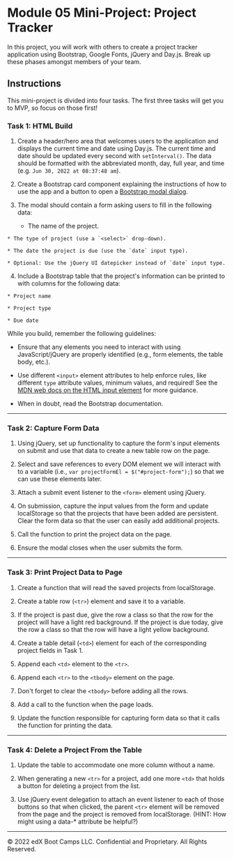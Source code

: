 # Module 05 Mini-Project: Project Tracker

In this project, you will work with others to create a project tracker application using Bootstrap, Google Fonts, jQuery and Day.js. Break up these phases amongst members of your team.

## Instructions

This mini-project is divided into four tasks. The first three tasks will get you to MVP, so focus on those first!

### Task 1: HTML Build

1. Create a header/hero area that welcomes users to the application and displays the current time and date using Day.js. The current time and date should be updated every second with `setInterval()`. The data should be formatted with the abbreviated month, day, full year, and time (e.g. `Jun 30, 2022 at 08:37:48 am`).

<!-- setInterval
dayjs().format
jQuery to change text of header -->

2. Create a Bootstrap card component explaining the instructions of how to use the app and a button to open a [Bootstrap modal dialog](https://getbootstrap.com/docs/5.1/components/modal/).

<!-- copy and past bootstrap link to html doc
make sure to choose the right one.  -->

3. The modal should contain a form asking users to fill in the following data:

    * The name of the project.
<!-- input (html) -->
    * The type of project (use a `<select>` drop-down).
<!-- jQuery widget -->
    * The date the project is due (use the `date` input type).
<!-- jQuery widget -->
    * Optional: Use the jQuery UI datepicker instead of `date` input type.

4. Include a Bootstrap table that the project's information can be printed to with columns for the following data:
<!-- look up table on bootstrap -->
<!-- copy and paste code from bootstrap -->
    * Project name

    * Project type

    * Due date

While you build, remember the following guidelines:

* Ensure that any elements you need to interact with using JavaScript/jQuery are properly identified (e.g., form elements, the table body, etc.).

* Use different `<input>` element attributes to help enforce rules, like different `type` attribute values, minimum values, and required! See the [MDN web docs on the HTML input element](https://developer.mozilla.org/en-US/docs/Web/HTML/Element/input) for more guidance.

* When in doubt, read the Bootstrap documentation.

---

### Task 2: Capture Form Data

1. Using jQuery, set up functionality to capture the form's input elements on submit and use that data to create a new table row on the page.
<!-- jQuery
add event listener to the submit button
    creates new table row with information from inputs -->
2. Select and save references to every DOM element we will interact with to a variable (i.e., `var projectFormEl = $("#project-form");`) so that we can use these elements later.
<!-- localStorage -->
3. Attach a submit event listener to the `<form>` element using jQuery.
<!-- add another event listener to <form> -->
4. On submission, capture the input values from the form and update localStorage so that the projects that have been added are persistent. Clear the form data so that the user can easily add additional projects.
<!-- updates local storage
clears form -->
5. Call the function to print the project data on the page.
<!-- get info from localStorage, print to table -->
6. Ensure the modal closes when the user submits the form.
<!-- pop will close when submit button is clicked -->
---

### Task 3: Print Project Data to Page

1. Create a function that will read the saved projects from localStorage.
<!-- pull from local storage-->
2. Create a table row (`<tr>`) element and save it to a variable.
<!-- jquery row-->
3. If the project is past due, give the row a class so that the row for the project will have a light red background. If the project is due today, give the row a class so that the row will have a light yellow background.
<!-- DayJS to connect time due to current time/date-->
<!--Modify classes accordingly-->
4. Create a table detail (`<td>`) element for each of the corresponding project fields in Task 1.
<!---Use JQUERY to create new element-->
5. Append each `<td>` element to the `<tr>`.
<!---Use JQUERY to append (.append)-->
6. Append each `<tr>` to the `<tbody>` element on the page.
<!---Use JQUERY to append (.append)-->
7. Don't forget to clear the `<tbody>` before adding all the rows.
<!---Clear <tbody> ?-->
8. Add a call to the function when the page loads.
<!---Call function in code-->
9. Update the function responsible for capturing form data so that it calls the function for printing the data.

---

### Task 4: Delete a Project From the Table

1. Update the table to accommodate one more column without a name.
<!--Create a new column-->
2. When generating a new `<tr>` for a project, add one more `<td>` that holds a button for deleting a project from the list.
<!---Add delete button to each listitem-->
3. Use jQuery event delegation to attach an event listener to each of those buttons so that when clicked, the parent `<tr>` element will be removed from the page and the project is removed from localStorage. (HINT: How might using a data-* attribute be helpful?)
<!---USE eventlistener to delete--->
---
© 2022 edX Boot Camps LLC. Confidential and Proprietary. All Rights Reserved.
